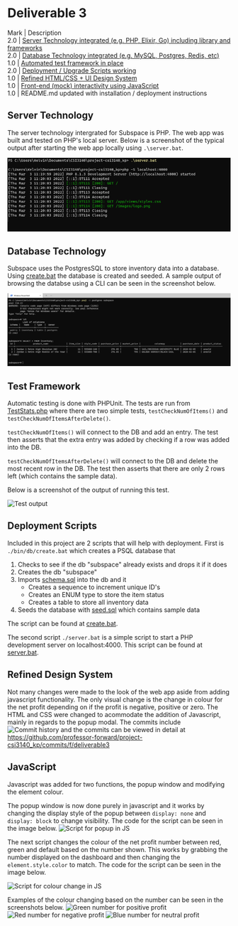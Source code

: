 # Deliverable 3

Mark | Description <br>
2.0  | [Server Technology integrated (e.g. PHP, Elixir, Go) including library and frameworks](#server-technology) <br>
2.0  | [Database Technology integrated (e.g. MySQL, Postgres, Redis, etc)](#database-technology) <br>
1.0  | [Automated test framework in place](#test-framework) <br>
2.0  | [Deployment / Upgrade Scripts working](#deployment-scripts) <br>
1.0  | [Refined HTML/CSS + UI Design System](#refined-design-system) <br>
1.0  | [Front-end (mock) interactivity using JavaScript](#javascript) <br>
1.0  | README.md updated with installation / deployment instructions <br>

## Server Technology

The server technology intergrated for Subspace is PHP. The web app was built and tested on PHP's local server. Below is a screenshot of the typical output after starting the
web app locally using ```.\server.bat```.

![Server output](../images/server.png)

## Database Technology

Subspace uses the PostgresSQL to store inventory data into a database. Using [create.bat](../bin/db/create.bat) the database is created and seeded. A sample output of browsing
the databse using a CLI can be seen in the screenshot below.

![Database output](../images/db.png)

## Test Framework

Automatic testing is done with PHPUnit. The tests are run from [TestStats.php](../tests/StatsTest.php) where there are two simple tests, ```testCheckNumOfItems()``` and 
```testCheckNumOfItemsAfterDelete()```. <br>

```testCheckNumOfItems()``` will connect to the DB and add an entry. The test then asserts that the extra entry was added by checking if a row was added into the DB. <br>

```testCheckNumOfItemsAfterDelete()``` will connect to the DB and delete the most recent row in the DB. The test then asserts that there are only 2 rows left (which contains the sample data).<br>

Below is a screenshot of the output of running this test.

![Test output](../images/testoutput.png)

## Deployment Scripts

Included in this project are 2 scripts that will help with deployment. First is ```./bin/db/create.bat``` which creates a PSQL database that <br>
1. Checks to see if the db "subspace" already exists and drops it if it does 
2. Creates the db "subspace" 
3. Imports [schema.sql](../db/schema.sql) into the db and it 
   - Creates a sequence to increment unique ID's
   - Creates an ENUM type to store the item status 
   - Creates a table to store all inventory data 
4. Seeds the database with [seed.sql](../db/seed.sql) which contains sample data <br>

The script can be found at [create.bat](../bin/db/create.bat).

The second script ```./server.bat``` is a simple script to start a PHP development server on localhost:4000. This script can be found at [server.bat](../server.bat).

## Refined Design System

Not many changes were made to the look of the web app aside from adding javascript functionality. The only visual change is the change in colour for the net profit depending on 
if the profit is negative, positive or zero. The HTML and CSS were changed to acommodate the addition of Javascript, mainly in regards to the popup modal. The commits include
![Commit history](../images/commitlog.png)
and the commits can be viewed in detail at https://github.com/professor-forward/project-csi3140_kp/commits/f/deliverable3

## JavaScript

Javascript was added for two functions, the popup window and modifying the element colour.

The popup window is now done purely in javascript and it works by changing the display style of the popup between ```display: none``` and ```display: block``` to change visibility.
The code for the script can be seen in the image below.
![Script for popup in JS](../images/popupjs.png)

The next script changes the colour of the net profit number between red, green and default based on the number shown. This works by grabbing the number displayed on the dashboard and then changing the ```element.style.color``` to match. The code for the script can be seen in the image below.

![Script for colour change in JS](../images/colourjs.PNG)

Examples of the colour changing based on the number can be seen in the screenshots below.
![Green number for positive profit](../images/positivegreen.png)
![Red number for negative profit](../images/negativered.png)
![Blue number for neutral profit](../images/neutralblue.png)
